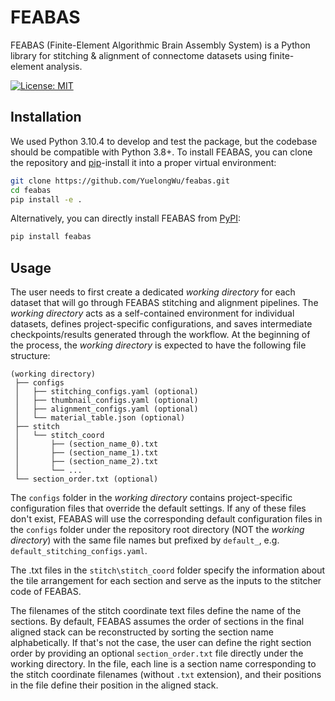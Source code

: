 # FEABAS

FEABAS (Finite-Element Algorithmic Brain Assembly System) is a Python library for stitching & alignment of connectome datasets using finite-element analysis.

[![License: MIT](https://img.shields.io/badge/License-MIT-yellow.svg)](https://opensource.org/licenses/MIT)

## Installation

We used Python 3.10.4 to develop and test the package, but the codebase should be compatible with Python 3.8+. To install FEABAS, you can clone the repository and [pip](https://pip.pypa.io/en/stable/)-install it into a proper virtual environment:

```bash
git clone https://github.com/YuelongWu/feabas.git
cd feabas
pip install -e .
```

Alternatively, you can directly install FEABAS from [PyPI](https://pypi.org/project/feabas/):

```bash
pip install feabas
```

## Usage

The user needs to first create a dedicated *working directory* for each dataset that will go through FEABAS stitching and alignment pipelines. The *working directory* acts as a self-contained environment for individual datasets, defines project-specific configurations, and saves intermediate checkpoints/results generated through the workflow. At the beginning of the process, the *working directory* is expected to have the following file structure:

```
(working directory)
 ├── configs
 │   ├── stitching_configs.yaml (optional)
 │   ├── thumbnail_configs.yaml (optional)
 │   ├── alignment_configs.yaml (optional)
 │   └── material_table.json (optional)
 ├── stitch
 │   └── stitch_coord
 │       ├── (section_name_0).txt
 │       ├── (section_name_1).txt
 │       ├── (section_name_2).txt
 │       └── ...
 └── section_order.txt (optional)
```

The `configs` folder in the *working directory* contains project-specific configuration files that override the default settings. If any of these files don't exist, FEABAS will use the corresponding default configuration files in the `configs` folder under the repository root directory (NOT the *working directory*) with the same file names but prefixed by `default_`, e.g. `default_stitching_configs.yaml`.

The .txt files in the `stitch\stitch_coord` folder specify the information about the tile arrangement for each section and serve as the inputs to the stitcher code of FEABAS.

The filenames of the stitch coordinate text files define the name of the sections. By default, FEABAS assumes the order of sections in the final aligned stack can be reconstructed by sorting the section name alphabetically. If that's not the case, the user can define the right section order by providing an optional `section_order.txt` file directly under the working directory. In the file, each line is a section name corresponding to the stitch coordinate filenames (without `.txt` extension), and their positions in the file define their position in the aligned stack.